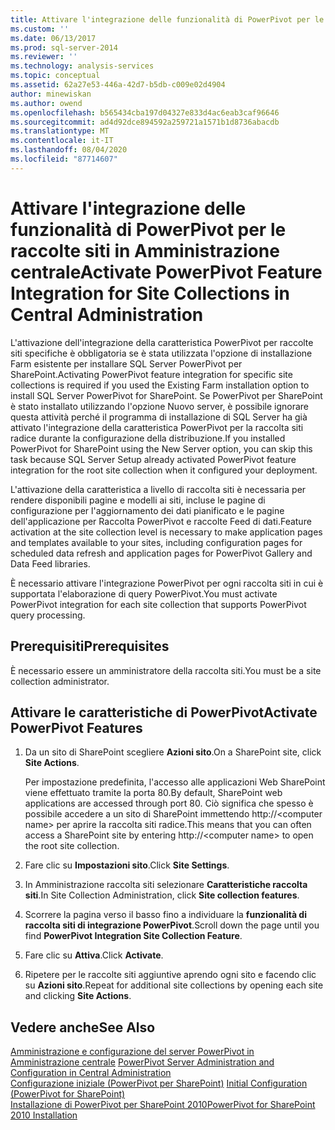 ```yaml
---
title: Attivare l'integrazione delle funzionalità di PowerPivot per le raccolte siti in Amministrazione centrale | Microsoft Docs
ms.custom: ''
ms.date: 06/13/2017
ms.prod: sql-server-2014
ms.reviewer: ''
ms.technology: analysis-services
ms.topic: conceptual
ms.assetid: 62a27e53-446a-42d7-b5db-c009e02d4904
author: minewiskan
ms.author: owend
ms.openlocfilehash: b565434cba197d04327e833d4ac6eab3caf96646
ms.sourcegitcommit: ad4d92dce894592a259721a1571b1d8736abacdb
ms.translationtype: MT
ms.contentlocale: it-IT
ms.lasthandoff: 08/04/2020
ms.locfileid: "87714607"
---
```

# <a name="activate-powerpivot-feature-integration-for-site-collections-in-central-administration"></a><span data-ttu-id="2ab27-102">Attivare l'integrazione delle funzionalità di PowerPivot per le raccolte siti in Amministrazione centrale</span><span class="sxs-lookup"><span data-stu-id="2ab27-102">Activate PowerPivot Feature Integration for Site Collections in Central Administration</span></span>
  <span data-ttu-id="2ab27-103">L'attivazione dell'integrazione della caratteristica PowerPivot per raccolte siti specifiche è obbligatoria se è stata utilizzata l'opzione di installazione Farm esistente per installare SQL Server PowerPivot per SharePoint.</span><span class="sxs-lookup"><span data-stu-id="2ab27-103">Activating PowerPivot feature integration for specific site collections is required if you used the Existing Farm installation option to install SQL Server PowerPivot for SharePoint.</span></span> <span data-ttu-id="2ab27-104">Se PowerPivot per SharePoint è stato installato utilizzando l'opzione Nuovo server, è possibile ignorare questa attività perché il programma di installazione di SQL Server ha già attivato l'integrazione della caratteristica PowerPivot per la raccolta siti radice durante la configurazione della distribuzione.</span><span class="sxs-lookup"><span data-stu-id="2ab27-104">If you installed PowerPivot for SharePoint using the New Server option, you can skip this task because SQL Server Setup already activated PowerPivot feature integration for the root site collection when it configured your deployment.</span></span>  
  
 <span data-ttu-id="2ab27-105">L'attivazione della caratteristica a livello di raccolta siti è necessaria per rendere disponibili pagine e modelli ai siti, incluse le pagine di configurazione per l'aggiornamento dei dati pianificato e le pagine dell'applicazione per Raccolta PowerPivot e raccolte Feed di dati.</span><span class="sxs-lookup"><span data-stu-id="2ab27-105">Feature activation at the site collection level is necessary to make application pages and templates available to your sites, including configuration pages for scheduled data refresh and application pages for PowerPivot Gallery and Data Feed libraries.</span></span>  
  
 <span data-ttu-id="2ab27-106">È necessario attivare l'integrazione PowerPivot per ogni raccolta siti in cui è supportata l'elaborazione di query PowerPivot.</span><span class="sxs-lookup"><span data-stu-id="2ab27-106">You must activate PowerPivot integration for each site collection that supports PowerPivot query processing.</span></span>  
  
## <a name="prerequisites"></a><span data-ttu-id="2ab27-107">Prerequisiti</span><span class="sxs-lookup"><span data-stu-id="2ab27-107">Prerequisites</span></span>  
 <span data-ttu-id="2ab27-108">È necessario essere un amministratore della raccolta siti.</span><span class="sxs-lookup"><span data-stu-id="2ab27-108">You must be a site collection administrator.</span></span>  
  
## <a name="activate-powerpivot-features"></a><span data-ttu-id="2ab27-109">Attivare le caratteristiche di PowerPivot</span><span class="sxs-lookup"><span data-stu-id="2ab27-109">Activate PowerPivot Features</span></span>  
  
1.  <span data-ttu-id="2ab27-110">Da un sito di SharePoint scegliere **Azioni sito**.</span><span class="sxs-lookup"><span data-stu-id="2ab27-110">On a SharePoint site, click **Site Actions**.</span></span>  
  
     <span data-ttu-id="2ab27-111">Per impostazione predefinita, l'accesso alle applicazioni Web SharePoint viene effettuato tramite la porta 80.</span><span class="sxs-lookup"><span data-stu-id="2ab27-111">By default, SharePoint web applications are accessed through port 80.</span></span> <span data-ttu-id="2ab27-112">Ciò significa che spesso è possibile accedere a un sito di SharePoint immettendo http://\<computer name> per aprire la raccolta siti radice.</span><span class="sxs-lookup"><span data-stu-id="2ab27-112">This means that you can often access a SharePoint site by entering http://\<computer name> to open the root site collection.</span></span>  
  
2.  <span data-ttu-id="2ab27-113">Fare clic su **Impostazioni sito**.</span><span class="sxs-lookup"><span data-stu-id="2ab27-113">Click **Site Settings**.</span></span>  
  
3.  <span data-ttu-id="2ab27-114">In Amministrazione raccolta siti selezionare **Caratteristiche raccolta siti**.</span><span class="sxs-lookup"><span data-stu-id="2ab27-114">In Site Collection Administration, click **Site collection features**.</span></span>  
  
4.  <span data-ttu-id="2ab27-115">Scorrere la pagina verso il basso fino a individuare la **funzionalità di raccolta siti di integrazione PowerPivot**.</span><span class="sxs-lookup"><span data-stu-id="2ab27-115">Scroll down the page until you find **PowerPivot Integration Site Collection Feature**.</span></span>  
  
5.  <span data-ttu-id="2ab27-116">Fare clic su **Attiva**.</span><span class="sxs-lookup"><span data-stu-id="2ab27-116">Click **Activate**.</span></span>  
  
6.  <span data-ttu-id="2ab27-117">Ripetere per le raccolte siti aggiuntive aprendo ogni sito e facendo clic su **Azioni sito**.</span><span class="sxs-lookup"><span data-stu-id="2ab27-117">Repeat for additional site collections by opening each site and clicking **Site Actions**.</span></span>  
  
## <a name="see-also"></a><span data-ttu-id="2ab27-118">Vedere anche</span><span class="sxs-lookup"><span data-stu-id="2ab27-118">See Also</span></span>  
 <span data-ttu-id="2ab27-119">[Amministrazione e configurazione del server PowerPivot in Amministrazione centrale](power-pivot-server-administration-and-configuration-in-central-administration.md) </span><span class="sxs-lookup"><span data-stu-id="2ab27-119">[PowerPivot Server Administration and Configuration in Central Administration](power-pivot-server-administration-and-configuration-in-central-administration.md) </span></span>  
 <span data-ttu-id="2ab27-120">[Configurazione iniziale &#40;PowerPivot per SharePoint&#41;](../../sql-server/install/initial-configuration-powerpivot-for-sharepoint.md) </span><span class="sxs-lookup"><span data-stu-id="2ab27-120">[Initial Configuration &#40;PowerPivot for SharePoint&#41;](../../sql-server/install/initial-configuration-powerpivot-for-sharepoint.md) </span></span>  
 [<span data-ttu-id="2ab27-121">Installazione di PowerPivot per SharePoint 2010</span><span class="sxs-lookup"><span data-stu-id="2ab27-121">PowerPivot for SharePoint 2010 Installation</span></span>](../../sql-server/install/powerpivot-for-sharepoint-2010-installation.md)  
  
  
